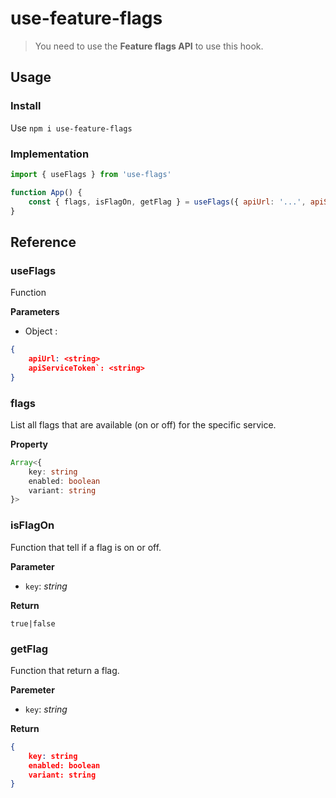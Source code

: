 # use-feature-flags

> You need to use the **Feature flags API** to use this hook.

## Usage

### Install

Use `npm i use-feature-flags`

### Implementation

```javascript
import { useFlags } from 'use-flags'

function App() {
    const { flags, isFlagOn, getFlag } = useFlags({ apiUrl: '...', apiServiceToken: '...' })
}
```

## Reference

### useFlags

Function

**Parameters**

* Object :
```json
{
    apiUrl: <string>
    apiServiceToken`: <string>
}
```

### flags

List all flags that are available (on or off) for the specific service.

**Property**

```ts
Array<{
    key: string
    enabled: boolean
    variant: string
}>
```

### isFlagOn

Function that tell if a flag is on or off.

**Parameter**

- `key`: *string*

**Return**

`true|false`


### getFlag

Function that return a flag.

**Paremeter**

- `key`: *string*

**Return**

```json
{
    key: string
    enabled: boolean
    variant: string
}
```
